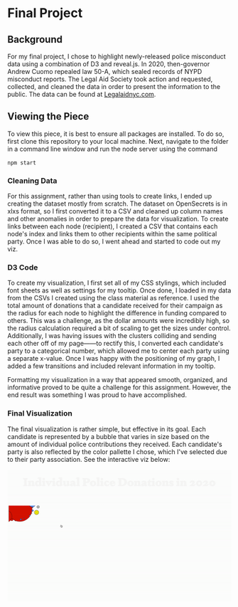 # Final Project

## Background

For my final project, I chose to highlight newly-released police misconduct data using a combination of D3 and reveal.js. In 2020, then-governor Andrew Cuomo repealed law 50-A, which sealed records of NYPD misconduct reports. The Legal Aid Society took action and requested, collected, and cleaned the data in order to present the information to the public. The data can be found at [Legalaidnyc.com](https://legalaidnyc.org/law-enforcement-look-up/). 

## Viewing the Piece

To view this piece, it is best to ensure all packages are installed. To do so, first clone this repository to your local machine. Next, navigate to the folder in a command line window and run the node server using the command 

```shell
npm start
```



### Cleaning Data

For this assignment, rather than using tools to create links, I ended up creating the dataset mostly from scratch. The dataset on OpenSecrets is in xlxs format, so I first converted it to a CSV and cleaned up column names and other anomalies in order to prepare the data for visualization. To create links between each node (recipient), I created a CSV that contains each node's index and links them to other recipients within the same political party. Once I was able to do so, I went ahead and started to code out my viz. 

### D3 Code

To create my visualization, I first set all of my CSS stylings, which included font sheets as well as settings for my tooltip. Once done, I loaded in my data from the CSVs I created using the class material as reference. I used the total amount of donations that a candidate received for their campaign as the radius for each node to highlight the difference in funding compared to others. This was a challenge, as the dollar amounts were incredibly high, so the radius calculation required a bit of scaling to get the sizes under control. Additionally, I was having issues with the clusters colliding and sending each other off of my page——to rectify this, I converted each candidate's party to a categorical number, which allowed me to center each party using a separate x-value. Once I was happy with the positioning of my graph, I added a few transitions and included relevant information in my tooltip.

Formatting my visualization in a way that appeared smooth, organized, and informative proved to be quite a challenge for this assignment. However, the end result was something I was proud to have accomplished.

### Final Visualization

The final visualization is rather simple, but effective in its goal. Each candidate is represented by a bubble that varies in size based on the amount of individual police contributions they received. Each candidate's party is also reflected by the color pallette I chose, which I've selected due to their party association. See the interactive viz below:

![Final Viz](/Week_10_HW/vizgif.gif/ "Final Visualization")


